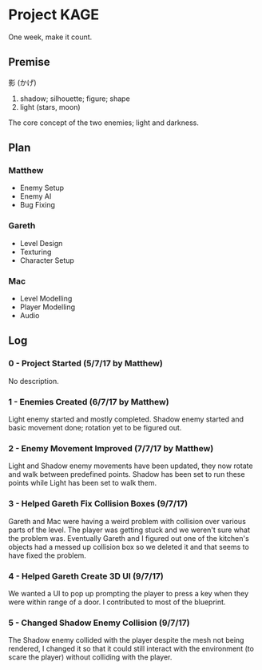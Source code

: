 # Project KAGE
One week, make it count.
## Premise
影 (かげ)
1) shadow; silhouette; figure; shape
2) light (stars, moon)

The core concept of the two enemies; light and darkness.
## Plan
### Matthew
- Enemy Setup
- Enemy AI
- Bug Fixing
### Gareth
- Level Design
- Texturing
- Character Setup
### Mac
- Level Modelling
- Player Modelling
- Audio
## Log
### 0 - Project Started (5/7/17 by Matthew)
No description.
### 1 - Enemies Created (6/7/17 by Matthew)
Light enemy started and mostly completed. Shadow enemy started and basic movement done; rotation yet to be figured out.
### 2 - Enemy Movement Improved (7/7/17 by Matthew)
Light and Shadow enemy movements have been updated, they now rotate and walk between predefined points. Shadow has been set to run these points while Light has been set to walk them.
### 3 - Helped Gareth Fix Collision Boxes (9/7/17)
Gareth and Mac were having a weird problem with collision over various parts of the level. The player was getting stuck and we weren't sure what the problem was. Eventually Gareth and I figured out one of the kitchen's objects had a messed up collision box so we deleted it and that seems to have fixed the problem.
### 4 - Helped Gareth Create 3D UI (9/7/17)
We wanted a UI to pop up prompting the player to press a key when they were within range of a door.  I contributed to most of the blueprint.
### 5 - Changed Shadow Enemy Collision (9/7/17)
The Shadow enemy collided with the player despite the mesh not being rendered, I changed it so that it could still interact with the environment (to scare the player) without colliding with the player.